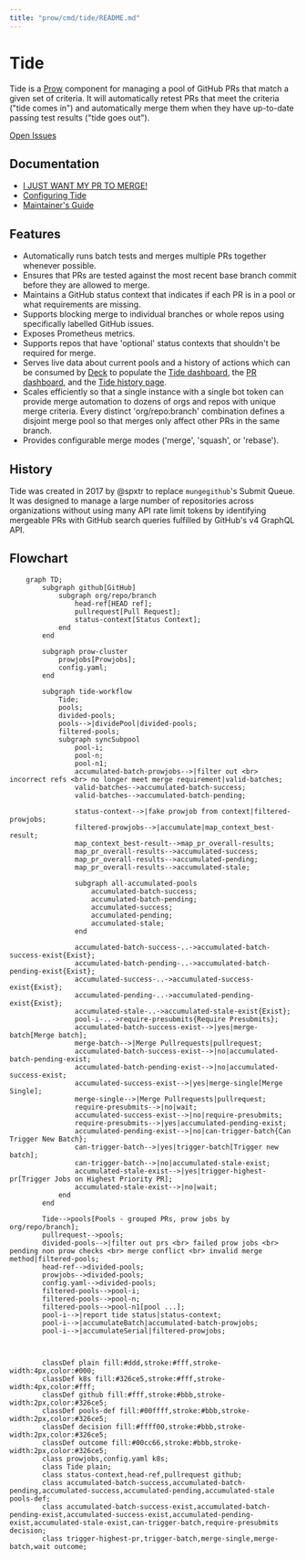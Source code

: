 ```yaml
---
title: "prow/cmd/tide/README.md"
---
```


# Tide

Tide is a [Prow](https://github.com/kubernetes/test-infra/blob/master/prow/README.md)
component for managing a pool of GitHub PRs that match a given set of criteria.
It will automatically retest PRs that meet the criteria ("tide comes in") and automatically merge
them when they have up-to-date passing test results ("tide goes out").

[Open Issues](https://github.com/kubernetes/test-infra/issues?utf8=%E2%9C%93&q=is%3Aopen+is%3Aissue+label%3Aarea%2Fprow%2Ftide)

## Documentation
- [I JUST WANT MY PR TO MERGE!](https://github.com/kubernetes/test-infra/tree/master/prow/cmd/tide/pr-authors.md)
- [Configuring Tide](https://github.com/kubernetes/test-infra/tree/master/prow/cmd/tide/config.md)
- [Maintainer's Guide](https://github.com/kubernetes/test-infra/tree/master/prow/cmd/tide/maintainers.md)


## Features
- Automatically runs batch tests and merges multiple PRs together whenever possible.
- Ensures that PRs are tested against the most recent base branch commit before they are allowed to merge.
- Maintains a GitHub status context that indicates if each PR is in a pool or what requirements are missing.
- Supports blocking merge to individual branches or whole repos using specifically labelled GitHub issues.
- Exposes Prometheus metrics.
- Supports repos that have 'optional' status contexts that shouldn't be required for merge.
- Serves live data about current pools and a history of actions which can be consumed by [Deck](https://github.com/kubernetes/test-infra/tree/master/prow/cmd/deck) to populate the [Tide dashboard](https://prow.k8s.io/tide), the [PR dashboard](https://prow.k8s.io/pr), and the [Tide history page](https://prow.k8s.io/tide-history).
- Scales efficiently so that a single instance with a single bot token can provide merge automation to dozens of orgs and repos with unique merge criteria. Every distinct 'org/repo:branch' combination defines a disjoint merge pool so that merges only affect other PRs in the same branch.
- Provides configurable merge modes ('merge', 'squash', or 'rebase').

## History

Tide was created in 2017 by @spxtr to replace `mungegithub`'s Submit Queue.  It was designed to manage a large number of repositories across organizations without using many API rate limit tokens by identifying mergeable PRs with GitHub search queries fulfilled by GitHub's v4 GraphQL API.

## Flowchart

```mermaid
    graph TD;
        subgraph github[GitHub]
            subgraph org/repo/branch
                head-ref[HEAD ref];
                pullrequest[Pull Request];
                status-context[Status Context];
            end
        end

        subgraph prow-cluster
            prowjobs[Prowjobs];
            config.yaml;
        end

        subgraph tide-workflow
            Tide;
            pools;
            divided-pools;
            pools-->|dividePool|divided-pools;
            filtered-pools;
            subgraph syncSubpool
                pool-i;
                pool-n;
                pool-n1;
                accumulated-batch-prowjobs-->|filter out <br> incorrect refs <br> no longer meet merge requirement|valid-batches;
                valid-batches-->accumulated-batch-success;
                valid-batches-->accumulated-batch-pending;
                
                status-context-->|fake prowjob from context|filtered-prowjobs;
                filtered-prowjobs-->|accumulate|map_context_best-result;
                map_context_best-result-->map_pr_overall-results;
                map_pr_overall-results-->accumulated-success;
                map_pr_overall-results-->accumulated-pending;
                map_pr_overall-results-->accumulated-stale;
                
                subgraph all-accumulated-pools
                    accumulated-batch-success;
                    accumulated-batch-pending;
                    accumulated-success;
                    accumulated-pending;
                    accumulated-stale;
                end

                accumulated-batch-success-..->accumulated-batch-success-exist{Exist};
                accumulated-batch-pending-..->accumulated-batch-pending-exist{Exist};
                accumulated-success-..->accumulated-success-exist{Exist};
                accumulated-pending-..->accumulated-pending-exist{Exist};
                accumulated-stale-..->accumulated-stale-exist{Exist};
                pool-i-..->require-presubmits{Require Presubmits};
                accumulated-batch-success-exist-->|yes|merge-batch[Merge batch];
                merge-batch-->|Merge Pullrequests|pullrequest;
                accumulated-batch-success-exist-->|no|accumulated-batch-pending-exist;
                accumulated-batch-pending-exist-->|no|accumulated-success-exist;
                accumulated-success-exist-->|yes|merge-single[Merge Single];
                merge-single-->|Merge Pullrequests|pullrequest;
                require-presubmits-->|no|wait;
                accumulated-success-exist-->|no|require-presubmits;
                require-presubmits-->|yes|accumulated-pending-exist;
                accumulated-pending-exist-->|no|can-trigger-batch{Can Trigger New Batch};
                can-trigger-batch-->|yes|trigger-batch[Trigger new batch];
                can-trigger-batch-->|no|accumulated-stale-exist;
                accumulated-stale-exist-->|yes|trigger-highest-pr[Trigger Jobs on Highest Priority PR];
                accumulated-stale-exist-->|no|wait;
            end
        end

        Tide-->pools[Pools - grouped PRs, prow jobs by org/repo/branch];
        pullrequest-->pools;
        divided-pools-->|filter out prs <br> failed prow jobs <br> pending non prow checks <br> merge conflict <br> invalid merge method|filtered-pools;
        head-ref-->divided-pools;
        prowjobs-->divided-pools;
        config.yaml-->divided-pools;
        filtered-pools-->pool-i;
        filtered-pools-->pool-n;
        filtered-pools-->pool-n1[pool ...];
        pool-i-->|report tide status|status-context;
        pool-i-->|accumulateBatch|accumulated-batch-prowjobs;
        pool-i-->|accumulateSerial|filtered-prowjobs;



        classDef plain fill:#ddd,stroke:#fff,stroke-width:4px,color:#000;
        classDef k8s fill:#326ce5,stroke:#fff,stroke-width:4px,color:#fff;
        classDef github fill:#fff,stroke:#bbb,stroke-width:2px,color:#326ce5;
        classDef pools-def fill:#00ffff,stroke:#bbb,stroke-width:2px,color:#326ce5;
        classDef decision fill:#ffff00,stroke:#bbb,stroke-width:2px,color:#326ce5;
        classDef outcome fill:#00cc66,stroke:#bbb,stroke-width:2px,color:#326ce5;
        class prowjobs,config.yaml k8s;
        class Tide plain;
        class status-context,head-ref,pullrequest github;
        class accumulated-batch-success,accumulated-batch-pending,accumulated-success,accumulated-pending,accumulated-stale pools-def;
        class accumulated-batch-success-exist,accumulated-batch-pending-exist,accumulated-success-exist,accumulated-pending-exist,accumulated-stale-exist,can-trigger-batch,require-presubmits decision;
        class trigger-highest-pr,trigger-batch,merge-single,merge-batch,wait outcome;
```
